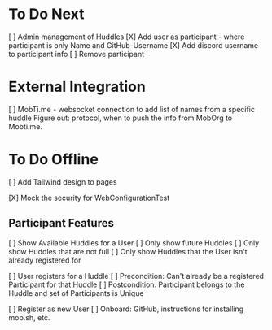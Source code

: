 # To Do Next

[ ] Admin management of Huddles
    [X] Add user as participant - where participant is only Name and GitHub-Username
    [X] Add discord username to participant info
    [ ] Remove participant

# External Integration

[ ] MobTi.me - websocket connection to add list of names from a specific huddle
    Figure out: protocol, when to push the info from MobOrg to Mobti.me.

# To Do Offline

[ ] Add Tailwind design to pages

[X] Mock the security for WebConfigurationTest

## Participant Features

[ ] Show Available Huddles for a User
    [ ] Only show future Huddles
    [ ] Only show Huddles that are not full
    [ ] Only show Huddles that the User isn't already registered for

[ ] User registers for a Huddle
    [ ] Precondition: Can't already be a registered Participant for that Huddle
    [ ] Postcondition: Participant belongs to the Huddle and set of Participants is Unique

[ ] Register as new User
    [ ] Onboard: GitHub, instructions for installing mob.sh, etc.